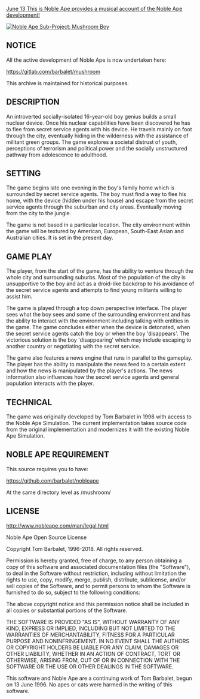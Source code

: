 [June 13 This is Noble Ape provides a musical account of the Noble Ape development!](https://www.amazon.com/June-13-This-Noble-Ape/dp/B07DPKG9YP/)

[![Noble Ape Sub-Project: Mushroom Boy](http://i.ytimg.com/vi/kVmrPhInpEU/hqdefault.jpg)](//www.youtube.com/watch?v=kVmrPhInpEU "Noble Ape Sub-Project: Mushroom Boy")

## NOTICE

All the active development of Noble Ape is now undertaken here:

https://gitlab.com/barbalet/mushroom

This archive is maintained for historical purposes.

## DESCRIPTION

An introverted socially-isolated 16-year-old boy genius builds a small nuclear device. Once his nuclear capabilities have been discovered he has to flee from secret service agents with his device. He travels mainly on foot through the city, eventually hiding in the wilderness with the assistance of militant green groups. The game explores a societal distrust of youth, perceptions of terrorism and political power and the socially unstructured pathway from adolescence to adulthood.

## SETTING

The game begins late one evening in the boy's family home which is surrounded by secret service agents. The boy must find a way to flee his home, with the device (hidden under his house) and escape from the secret service agents through the suburban and city areas. Eventually moving from the city to the jungle.

The game is not based in a particular location. The city environment within the game will be textured by American, European, South-East Asian and Australian cities. It is set in the present day.

## GAME PLAY

The player, from the start of the game, has the ability to venture through the whole city and surrounding suburbs. Most of the population of the city is unsupportive to the boy and act as a droid-like backdrop to his avoidance of the secret service agents and attempts to find young militants willing to assist him.

The game is played through a top down perspective interface. The player sees what the boy sees and some of the surrounding environment and has the ability to interact with the environment including talking with entities in the game. The game concludes either when the device is detonated, when the secret service agents catch the boy or when the boy 'disappears'. The victorious solution is the boy 'disappearing' which may include escaping to another country or negotiating with the secret service.

The game also features a news engine that runs in parallel to the gameplay. The player has the ability to manipulate the news feed to a certain extent and how the news is manipulated by the player's actions. The news information also influences how the secret service agents and general population interacts with the player.

## TECHNICAL

The game was originally developed by Tom Barbalet in 1998 with access to the Noble Ape Simulation. The current implementation takes source code from the original implementation and modernizes it with the existing Noble Ape Simulation.

## NOBLE APE REQUIREMENT

This source requires you to have:

https://github.com/barbalet/nobleape

At the same directory level as /mushroom/

## LICENSE

http://www.nobleape.com/man/legal.html

Noble Ape Open Source License

Copyright Tom Barbalet, 1996-2018. All rights reserved.

Permission is hereby granted, free of charge, to any person obtaining a copy of this software and associated documentation files (the "Software"), to deal in the Software without restriction, including without limitation the rights to use, copy, modify, merge, publish, distribute, sublicense, and/or sell copies of the Software, and to permit persons to whom the Software is furnished to do so, subject to the following conditions:

The above copyright notice and this permission notice shall be included in all copies or substantial portions of the Software.

THE SOFTWARE IS PROVIDED "AS IS", WITHOUT WARRANTY OF ANY KIND, EXPRESS OR IMPLIED, INCLUDING BUT NOT LIMITED TO THE WARRANTIES OF MERCHANTABILITY, FITNESS FOR A PARTICULAR PURPOSE AND NONINFRINGEMENT. IN NO EVENT SHALL THE AUTHORS OR COPYRIGHT HOLDERS BE LIABLE FOR ANY CLAIM, DAMAGES OR OTHER LIABILITY, WHETHER IN AN ACTION OF CONTRACT, TORT OR OTHERWISE, ARISING FROM, OUT OF OR IN CONNECTION WITH THE SOFTWARE OR THE USE OR OTHER DEALINGS IN THE SOFTWARE.

This software and Noble Ape are a continuing work of Tom Barbalet, begun on 13 June 1996. No apes or cats were harmed in the writing of this software.
